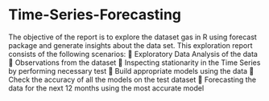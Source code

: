 # Time-Series-Forecasting

The objective of the report is to explore the dataset gas in R using forecast package and
generate insights about the data set. This exploration report consists of the following
scenarios:
 Exploratory Data Analysis of the data
 Observations from the dataset
 Inspecting stationarity in the Time Series by performing necessary test
 Build appropriate models using the data
 Check the accuracy of all the models on the test dataset
 Forecasting the data for the next 12 months using the most accurate model
